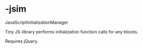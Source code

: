 -jsim
=====

JavaScriptInitializationManager

Tiny JS-library performs initialization function calls for any blocks.

Requires jQuery.
